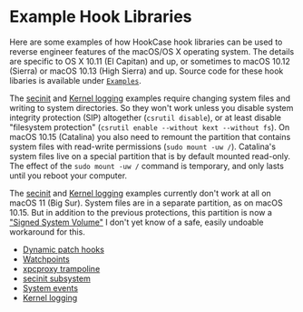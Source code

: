 # Example Hook Libraries

Here are some examples of how HookCase hook libraries can be used to
reverse engineer features of the macOS/OS X operating system.  The
details are specific to OS X 10.11 (El Capitan) and up, or sometimes
to macOS 10.12 (Sierra) or macOS 10.13 (High Sierra) and up.  Source
code for these hook libaries is available under
[`Examples`](Examples/).

The
[secinit](examples-secinit.md) and [Kernel logging](examples-kernel-logging.md)
examples require changing system files and writing to system
directories.  So they won't work unless you disable system integrity
protection (SIP) altogether (`csrutil disable`), or at least disable
"filesystem protection" (`csrutil enable --without kext --without
fs`).  On macOS 10.15 (Catalina) you also need to remount the
partition that contains system files with read-write permissions
(`sudo mount -uw /`).  Catalina's system files live on a special
partition that is by default mounted read-only. The effect of the
`sudo mount -uw /` command is temporary, and only lasts until you
reboot your computer.

The [secinit](examples-secinit.md) and [Kernel logging](examples-kernel-logging.md)
examples currently don't work at all on macOS 11 (Big Sur).  System
files are in a separate partition, as on macOS 10.15.  But in addition
to the previous protections, this partition is now a
["Signed System Volume"](https://developer.apple.com/news/?id=3xpv8r2m)
I don't yet know of a safe, easily undoable workaround for this.

* [Dynamic patch hooks](examples-dynamic-hooking.md)
* [Watchpoints](examples-watchpoints.md)
* [xpcproxy trampoline](examples-xpcproxy.md)
* [secinit subsystem](examples-secinit.md)
* [System events](examples-events.md)
* [Kernel logging](examples-kernel-logging.md)

